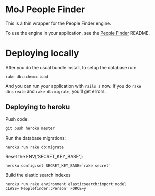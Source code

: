 # MoJ People Finder

This is a thin wrapper for the People Finder engine.

To use the engine in your application, see the [People Finder](https://github.com/ministryofjustice/peoplefinder) README.

# Deploying locally

After you do the usual bundle install, to setup the database run:

`rake db:schema:load`

And you can run your application with `rails s` now. If you do `rake db:create` and `rake db:migrate`, you'll get errors.

## Deploying to heroku

Push code:

`git push heroku master`


Run the database migrations:

`heroku run rake db:migrate`


Reset the ENV['SECRET_KEY_BASE']:

``
heroku config:set SECRET_KEY_BASE=`rake secret`
``

Build the elastic search indexes

``
heroku run rake environment elasticsearch:import:model CLASS='Peoplefinder::Person' FORCE=y
``
